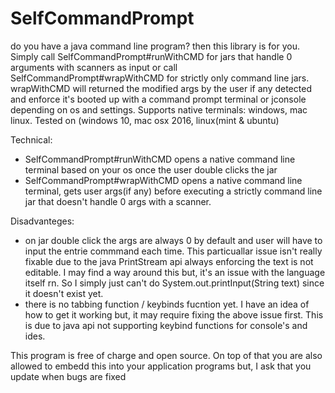 # SelfCommandPrompt
do you have a java command line program? then this library is for you. Simply call SelfCommandPrompt#runWithCMD for jars that handle 0 arguments with scanners as input or call SelfCommandPrompt#wrapWithCMD for strictly only command line jars. wrapWithCMD will returned the modified args by the user if any detected and enforce it's booted up with a command prompt terminal or jconsole depending on os and settings. Supports native terminals: windows, mac linux. Tested on (windows 10, mac osx 2016, linux(mint & ubuntu)

Technical:
- SelfCommandPrompt#runWithCMD opens a native command line terminal based on your os once the user double clicks the jar
- SelfCommandPrompt#wrapWithCMD opens a native command line terminal, gets user args(if any) before executing a strictly command line jar that doesn't handle 0 args with a scanner.

Disadvanteges:
- on jar double click the args are always 0 by default and user will have to input the entrie commmand each time. This particuallar issue isn't really fixable due to the java PrintStream api always enforcing the text is not editable. I may find a way around this but, it's an issue with the language itself rn. So I simply just can't do System.out.printInput(String text) since it doesn't exist yet.
- there is no tabbing function / keybinds fucntion yet. I have an idea of how to get it working but, it may require fixing the above issue first. This is due to java api not supporting keybind functions for console's and ides.

This program is free of charge and open source. On top of that you are also allowed to embedd this into your application programs but, I ask that you update when bugs are fixed
